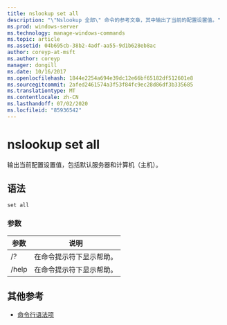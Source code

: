 ```yaml
---
title: nslookup set all
description: "\"Nslookup 全部\" 命令的参考文章，其中输出了当前的配置设置值。"
ms.prod: windows-server
ms.technology: manage-windows-commands
ms.topic: article
ms.assetid: 04b695cb-38b2-4adf-aa55-9d1b628eb8ac
author: coreyp-at-msft
ms.author: coreyp
manager: dongill
ms.date: 10/16/2017
ms.openlocfilehash: 1844e2254a694e39dc12e66bf65182df512601e8
ms.sourcegitcommit: 2afed2461574a3f53f84fc9ec28d86df3b335685
ms.translationtype: MT
ms.contentlocale: zh-CN
ms.lasthandoff: 07/02/2020
ms.locfileid: "85936542"
---
```

# <a name="nslookup-set-all"></a>nslookup set all

输出当前配置设置值，包括默认服务器和计算机（主机）。

## <a name="syntax"></a>语法

```
set all
```

### <a name="parameters"></a>参数

| 参数 | 说明 |
| --------- | ----------- |
| /? | 在命令提示符下显示帮助。 |
| /help | 在命令提示符下显示帮助。 |

## <a name="additional-references"></a>其他参考

- [命令行语法项](command-line-syntax-key.md)
